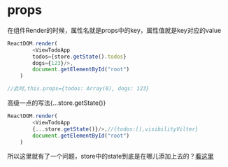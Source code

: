 # props

在组件Render的时候，属性名就是props中的key，属性值就是key对应的value

```js
ReactDOM.render(
        <ViewTodoApp 
        todos={store.getState().todos}
        dogs={123}/>,
        document.getElementById("root")
    )

//此时,this.props={todos: Array(0), dogs: 123}
```

高级一点的写法{...store.getState\(\)}

```js
ReactDOM.render(
        <ViewTodoApp 
        {...store.getState()}/>,//{todos:[],visibilityVilter}
        document.getElementById("root")
    )
```

所以这里就有了一个问题，store中的state到底是在哪儿添加上去的？[看这里](/chapter1/store.md)

